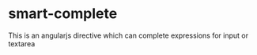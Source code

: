 smart-complete
==============

This is an angularjs directive which can complete expressions for input or textarea 
